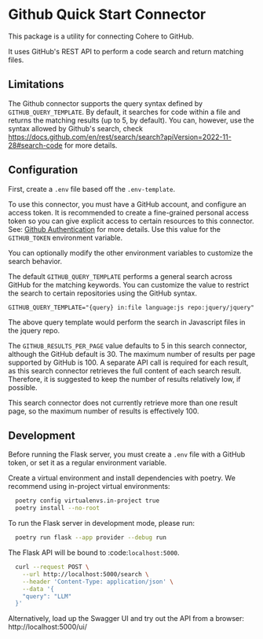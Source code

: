 # Github Quick Start Connector

This package is a utility for connecting Cohere to GitHub.

It uses GitHub's REST API to perform a code search and return matching files.

## Limitations

The Github connector supports the query syntax defined by `GITHUB_QUERY_TEMPLATE`. By default, it searches for code within a file and returns the matching results (up to 5, by default). You can, however, use the syntax allowed by Github's search, check https://docs.github.com/en/rest/search/search?apiVersion=2022-11-28#search-code for more details.

## Configuration

First, create a `.env` file based off the `.env-template`.

To use this connector, you must have a GitHub account, and configure an access token. It is recommended to create a fine-grained personal access token so you can give explicit access to certain resources to this connector. See: [Github Authentication](https://docs.github.com/en/authentication/keeping-your-account-and-data-secure/managing-your-personal-access-tokens) for more details.
Use this value for the `GITHUB_TOKEN` environment variable.

You can optionally modify the other environment variables to customize the search behavior.

The default `GITHUB_QUERY_TEMPLATE` performs a general search across GitHub for the matching keywords. You can
customize the value to restrict the search to certain repositories using the GitHub syntax.

```
GITHUB_QUERY_TEMPLATE="{query} in:file language:js repo:jquery/jquery"
```

The above query template would perform the search in Javascript files in the jquery repo.

The `GITHUB_RESULTS_PER_PAGE` value defaults to 5 in this search connector, although the GitHub default is 30. The
maximum number of results per page supported by GitHub is 100. A separate API call is required for each result,
as this search connector retrieves the full content of each search result. Therefore, it is suggested to keep the number
of results relatively low, if possible.

This search connector does not currently retrieve more than one result page, so the maximum number of results is
effectively 100.

## Development

Before running the Flask server, you must create a `.env` file with a GitHub token, or set it as a regular
environment variable.

Create a virtual environment and install dependencies with poetry. We recommend using in-project virtual environments:

```bash
  poetry config virtualenvs.in-project true
  poetry install --no-root
```

To run the Flask server in development mode, please run:

```bash
  poetry run flask --app provider --debug run
```

The Flask API will be bound to :code:`localhost:5000`.

```bash
  curl --request POST \
    --url http://localhost:5000/search \
    --header 'Content-Type: application/json' \
    --data '{
    "query": "LLM"
  }'
```

Alternatively, load up the Swagger UI and try out the API from a browser: http://localhost:5000/ui/
